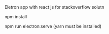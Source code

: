 Eletron app with react js for stackoverflow solutn

npm install

npm run electron:serve (yarn must be installed)

